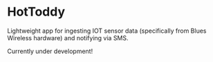 # HotToddy
 Lightweight app for ingesting IOT sensor data (specifically from Blues Wireless hardware) and notifying via SMS.
 
 Currently under development!

